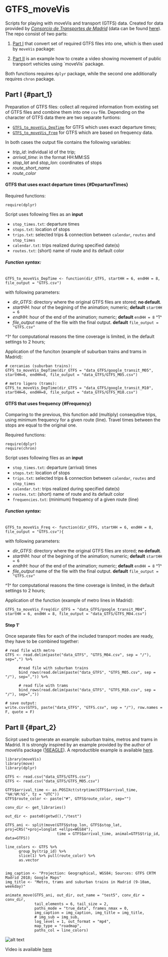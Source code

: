 # GTFS_moveVis

Scripts for playing with moveVis and transport (GTFS) data. Created for data provided by [*Consorcio de Transportes de Madrid*](https://www.crtm.es) (data can be found [here](http://datos.crtm.es)).
The repo consist of two parts:

1) [Part I](##part_1) that convert set of required GTFS files into one, which is then used by `moveVis` package:

2) [Part II](#part_2) is an example how to create a video showing movement of public tranpsort vehicles using `moveVis´ package.

Both functions requires `dplyr` package, while the second one additionally requires `chron` package.

## Part I {#part_1}

Preparation of GTFS files: collect all required information from existing set of GTFS files and combine them into one `csv` file.
Depending on the character of GTFS data there are two separate funtions:

* [`GTFS_to_moveVis_DepTime`](#DepartureTimes) for GTFS which uses exact departure times;
* [`GTFS_to_moveVis_Freq`](#Frequency) for GTFS which are based on frequency data.

In both cases the output file contains the following variables:

* *trip_id*: individual id of the trip;
* *arrival_time*: in the format HH:MM:SS
* *stop_lat* and *stop_lon*: coordinates of stops
* *route_short_name*
* *route_color*

#### GTFS that uses exact departure times {#DepartureTimes}

Required functions: 

```
require(dplyr)

```

Script uses following files as an **input**

* `stop_times.txt`: departure times
* `stops.txt`: location of stops
* `trips.txt`: selected trips & connection between `calendar`, `routes` and `stop_times`
* `calendar.txt`: trips realized during specified date(s)
* `routes.txt`: (short) name of route and its default color

##### Function syntax:

```

GTFS_to_moveVis_DepTime <- function(dir_GTFS, startHH = 6, endHH = 8, file_output = "GTFS.csv")

```
with following parameters:

* *dir_GTFS*: directory where the original GTFS files are stored; **no default**.
* *startHH*: hour of the begining of the animation; numeric; **default** `startHH = 6` 
* *endHH*: hour of the end of the animation; numeric; **default** `endHH = 8` ^1^
* *file_output* name of the file with the final output. **default** `file_output = "GTFS.csv"`

^1^ for computational reasons the time coverage is limited, in the default settings to 2 hours;

Application of the funciton (example of suburban trains and trams in Madrid):

```
# cercanias (suburban trains):
GTFS_to_moveVis_DepTime(dir_GTFS = "data_GTFS/google_transit_M05", startHH=6, endHH=8, file_output = "data_GTFS/GTFS_M05.csv")

# metro ligero (trams):
GTFS_to_moveVis_DepTime(dir_GTFS = "data_GTFS/google_transit_M10", startHH=6, endHH=8, file_output = "data_GTFS/GTFS_M10.csv")

```

#### GTFS that uses frequency  {#Frequency}

Comparing to the previous, this function add (multiply) consequtive trips, using minimum frequency for a given route (line). 
Travel times between the stops are equal to the original one. 

Required functions: 

```
require(dplyr)
require(chron)

```
Script uses following files as an **input**

* `stop_times.txt`: departure (arrival) times
* `stops.txt`: location of stops
* `trips.txt`: selected trips & connection between `calendar`, `routes` and `stop_times`
* `calendar.txt`: trips realized during specified date(s)
* `routes.txt`: (short) name of route and its default color
* `frequencies.txt`: (minimum) frequency of a given route (line)

##### Function syntax:

```

GTFS_to_moveVis_Freq <- function(dir_GTFS, startHH = 6, endHH = 8, file_output = "GTFS.csv"){

```
with following parameters:

* *dir_GTFS*: directory where the original GTFS files are stored; **no default**.
* *startHH*: hour of the begining of the animation; numeric; **default** `startHH = 6` 
* *endHH*: hour of the end of the animation; numeric; **default** `endHH = 8` ^1^
* *file_output* name of the file with the final output. **default** `file_output = "GTFS.csv"`

^1^ for computational reasons the time coverage is limited, in the default settings to 2 hours;

Application of the function (example of metro lines in Madrid):

```
GTFS_to_moveVis_Freq(dir_GTFS = "data_GTFS/google_transit_M04", startHH = 6, endHH = 8, file_output = "data_GTFS/GTFS_M04.csv")

```

#### Step 1'

Once separate files for each of the included transport modes are ready, they have to be combined together:

```
# read file with metro
GTFS <- read.delim(paste("data_GTFS", "GTFS_M04.csv", sep = "/"), sep=",") %>%
      
      #read file with suburban trains
      bind_rows(read.delim(paste("data_GTFS", "GTFS_M05.csv", sep = "/"), sep=",")) %>%
      
      # read file with trams
      bind_rows(read.delim(paste("data_GTFS", "GTFS_M10.csv", sep = "/"), sep=","))

# save output:
write.csv(GTFS, paste("data_GTFS", "GTFS.csv", sep = "/"), row.names = F, quote = F)
```

## Part II {#part_2}

Scirpt used to generate an example: suburban trains, metros and trams in Madrid. It is strongly inspired by an example provided by the author of moveVis package ([16EAGLE](https://github.com/16EAGLE)). A reproductible example is available [here](https://github.com/16EAGLE/moveVis).


```
library(moveVis)
library(move)
library(dplyr)

GTFS <- read.csv("data_GTFS/GTFS.csv")
GTFS <- read.csv("data_GTFS/GTFS_M05.csv")

GTFS$arrival_time <- as.POSIXct(strptime(GTFS$arrival_time, "%H:%M:%S", tz = "UTC"))
GTFS$route_color <- paste("#", GTFS$route_color, sep="")

conv_dir <- get_libraries()

out_dir <- paste0(getwd(),"/test")

GTFS_ani <- split(move(GTFS$stop_lon, GTFS$stop_lat, proj=CRS("+proj=longlat +ellps=WGS84"),
                       time = GTFS$arrival_time, animal=GTFS$trip_id, data=GTFS))

line_colors <- GTFS %>%
      group_by(trip_id) %>%
      slice(1) %>% pull(route_color) %>%
      as.vector


img_caption <- "Projection: Geographical, WGS84; Sources: GTFS CRTM Madrid 2018; Google Maps"
img_title <- "Metro, trams and suburban trains in Madrid (9-10am, weekday)"

animate_move(GTFS_ani, out_dir, out_name = "test5", conv_dir = conv_dir, 
             tail_elements = 6, tail_size = 2,
             paths_mode = "true_data", frames_nmax = 0,
             img_caption = img_caption, img_title = img_title,
             # img_sub = img_sub,
             log_level = 1, out_format = "mp4",
             map_type = "roadmap",
             paths_col = line_colors)
```


![alt text](https://github.com/stmarcin/GTFS_moveVis/blob/master/imgs/moveVis_eg1.jpeg)

Video is available [here](https://github.com/stmarcin/GTFS_moveVis/blob/master/imgs/Madrid_0608am.mp4)
